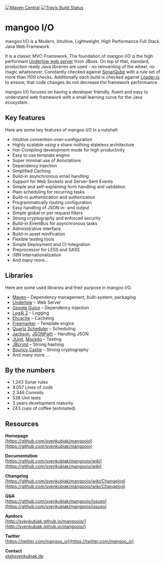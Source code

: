 [![Maven Central](https://maven-badges.herokuapp.com/maven-central/io.mangoo/mangooio/badge.svg?style=flat)](http://search.maven.org/#search|ga|1|io.mangoo)
[![Travis Build Status](https://travis-ci.org/svenkubiak/mangooio.svg?branch=master)](http://travis-ci.org/svenkubiak/mangooio)


mangoo I/O
================

mangoo I/O is a Modern, Intuitive, Lightweight, High Performance Full Stack Java Web Framework.

It is a classic MVC-Framework. The foundation of mangoo I/O is the high performant [Undertow web server](http://undertow.io/) from JBoss. On top of that, standard, production ready Java libraries are used - no reinventing of the wheel, no magic whatsoever. Constantly checked against [SonarQube](http://www.sonarqube.org/) with a rule set of more than 1100 checks. Additionally each build is checked against [Loader.io](http://loader.io/) to ensure, that code changes do not decrease the framework performance.

mangoo I/O focuses on having a developer friendly, fluent and easy to understand web framework with a small learning curve for the Java ecosystem.

## Key features

Here are some key features of mangoo I/O in a nutshell:

* Intuitive convention-over-configuration
* Highly scalable using a share-nothing stateless architecture
* Hot-Compiling development mode for high productivity
* Easy to use template engine
* Super minimal use of Annotations
* Dependency Injection
* Simplified Caching
* Build-in asynchronous email handling
* Support for Web Sockets and Server-Sent Events
* Simple and self-explaining form handling and validation
* Plain scheduling for recurring tasks  
* Build-in authentication and authorization
* Programmatically routing configuration
* Easy handling of JSON in- and output
* Simple global or per request filters
* Strong cryptography and enforced security
* Build-in EventBus for asynchronous tasks
* Administrative interface
* Build-in asset minification
* Flexible testing tools
* Simple Deployment and CI-Integration
* Preprocessor for LESS and SASS
* i18N Internationalization
* And many more...

## Libraries

Here are some used libraries and their purpose in mangoo I/O.

* [Maven](https://maven.apache.org/) – Dependency management, built-system, packaging
* [Undertow](http://undertow.io/) – Web Server
* [Google Guice](https://github.com/google/guice) – Dependency injection
* [Log4j 2](http://logging.apache.org/log4j/2.x/) – Logging
* [Ehcache](http://www.ehcache.org/) – Cacheing
* [Freemarker](http://freemarker.org/) – Template engine
* [Quartz Scheduler](http://www.quartz-scheduler.org/) – Scheduling
* [Jackson](https://github.com/FasterXML/jackson), [JSONPath](https://github.com/jayway/JsonPath) – Handling JSON
* [JUnit](http://junit.org/junit4/), [Mockito](http://site.mockito.org/) – Testing
* [JBcrypt](http://www.mindrot.org/projects/jBCrypt/) – Strong hashing
* [Bouncy Castle](https://www.bouncycastle.org/) – Strong cryptography
* And many more …

## By the numbers

* 1.243 Sonar rules
* 9.057 Lines of code
* 2.346 Commits
* 538 Unit tests
* 3 years development maturity
* 243 cups of coffee (estimated)

## Resources
**Homepage**   
[https://github.com/svenkubiak/mangooio](https://github.com/svenkubiak/mangooio)

**Documentation**   
[https://github.com/svenkubiak/mangooio/wiki](https://github.com/svenkubiak/mangooio/wiki)  

**Changelog**   
[https://github.com/svenkubiak/mangooio/wiki/Changelog](https://github.com/svenkubiak/mangooio/wiki/Changelog)  

**Q&A**   
[https://github.com/svenkubiak/mangooio/issues](https://github.com/svenkubiak/mangooio/issues)  

**Apidocs**   
[http://svenkubiak.github.io/mangooio/](http://svenkubiak.github.io/mangooio/)

**Twitter**  
[https://twitter.com/mangoo_io](https://twitter.com/mangoo_io)

**Contact**  
sk@svenkubiak.de
